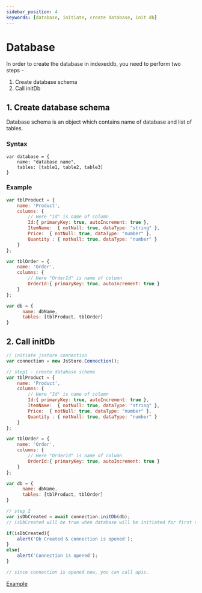```yaml
---
sidebar_position: 4
keywords: [database, initiate, create database, init db]
---
```


# Database

In order to create the database in indexeddb, you need to perform two steps - 

1. Create database schema
2. Call initDb

## 1. Create database schema

Database schema is an object which contains name of database and list of tables.

### Syntax

```
var database = {
    name: "database name",
    tables: [table1, table2, table3]
}
```

### Example

```javascript
var tblProduct = {
    name: 'Product',
    columns: {
        // Here "Id" is name of column 
        Id:{ primaryKey: true, autoIncrement: true },
        ItemName:  { notNull: true, dataType: "string" },
        Price:  { notNull: true, dataType: "number" },
        Quantity : { notNull: true, dataType: "number" }
    }
};

var tblOrder = {
    name: 'Order',
    columns: {
        // Here "OrderId" is name of column 
        OrderId:{ primaryKey: true, autoIncrement: true }
    }
};

var db = {
      name: dbName,
      tables: [tblProduct, tblOrder]
}
```

## 2. Call initDb 


```javascript
// initiate jsstore connection
var connection = new JsStore.Connection();

// step1 - create database schema
var tblProduct = {
    name: 'Product',
    columns: {
        // Here "Id" is name of column 
        Id:{ primaryKey: true, autoIncrement: true },
        ItemName:  { notNull: true, dataType: "string" },
        Price:  { notNull: true, dataType: "number" },
        Quantity : { notNull: true, dataType: "number" }
    }
};

var tblOrder = {
    name: 'Order',
    columns: {
        // Here "OrderId" is name of column 
        OrderId:{ primaryKey: true, autoIncrement: true }
    }
};

var db = {
      name: dbName,
      tables: [tblProduct, tblOrder]
}

// step 2
var isDbCreated = await connection.initDb(db);
// isDbCreated will be true when database will be initiated for first time

if(isDbCreated){
    alert('Db Created & connection is opened');
}
else{
    alert('Connection is opened');
}

// since connection is opened now, you can call apis.
```

<p class="text--center">
    <a target="_blank" class="button button--info" href="https://github.com/ujjwalguptaofficial/jsstore-examples/blob/93a178ec8926151b144b064841c20647366d125f/simple_example/scripts/index.js#L12">Example</a>
</p>

